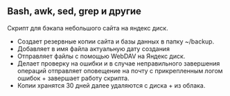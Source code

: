 Bash, awk, sed, grep и другие
-----------------------------

Скрипт для бэкапа небольшого сайта на яндекс диск.

* Создает резервные копии сайта и базы данных в папку ~/backup.
* Добавляет в имя файла актуальную дату создания
* Отправляет файлы с помощью WebDAV на Яндекс диск.
* Делает проверку на ошибки и в случае неправильного завершения операций отправляет оповещение на почту с прикрепленным логом ошибок + завершает работу скрипта.
* Копии хранятся 30 дней далее удаляются с диска + из облака.
